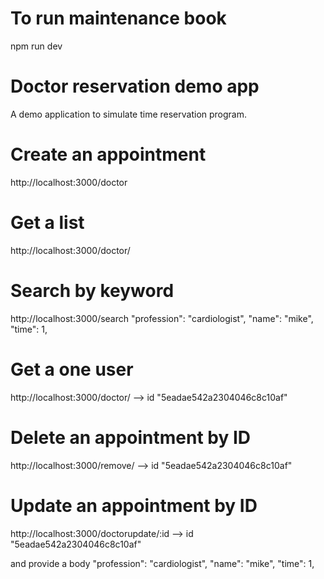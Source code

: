 # To run maintenance book
npm run dev

# Doctor reservation demo app

A demo application to simulate time reservation program.

# Create an appointment

http://localhost:3000/doctor

# Get a list

http://localhost:3000/doctor/

# Search by keyword

http://localhost:3000/search
"profession": "cardiologist",
"name": "mike",
"time": 1,

# Get a one user

http://localhost:3000/doctor/ --> id "5eadae542a2304046c8c10af"

# Delete an appointment by ID

http://localhost:3000/remove/ --> id "5eadae542a2304046c8c10af"

# Update an appointment by ID

http://localhost:3000/doctorupdate/:id --> id "5eadae542a2304046c8c10af"

and provide a body
"profession": "cardiologist",
"name": "mike",
"time": 1,

